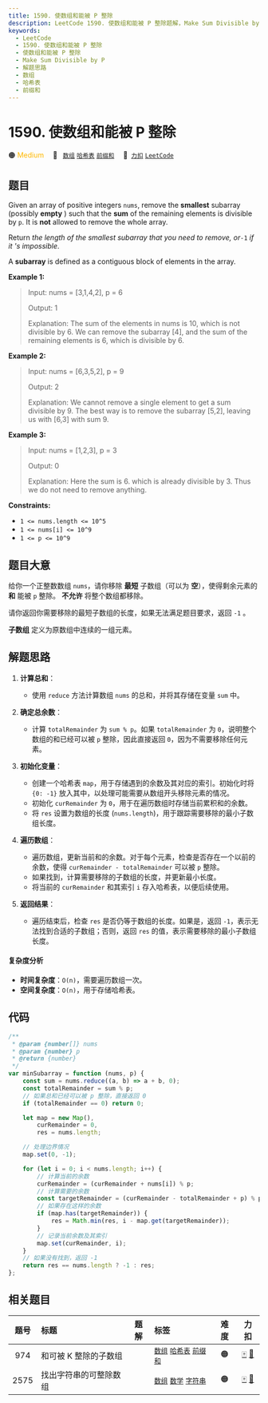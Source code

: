 ```yaml
---
title: 1590. 使数组和能被 P 整除
description: LeetCode 1590. 使数组和能被 P 整除题解，Make Sum Divisible by P，包含解题思路、复杂度分析以及完整的 JavaScript 代码实现。
keywords:
  - LeetCode
  - 1590. 使数组和能被 P 整除
  - 使数组和能被 P 整除
  - Make Sum Divisible by P
  - 解题思路
  - 数组
  - 哈希表
  - 前缀和
---
```


# 1590. 使数组和能被 P 整除

🟠 <font color=#ffb800>Medium</font>&emsp; 🔖&ensp; [`数组`](/tag/array.md) [`哈希表`](/tag/hash-table.md) [`前缀和`](/tag/prefix-sum.md)&emsp; 🔗&ensp;[`力扣`](https://leetcode.cn/problems/make-sum-divisible-by-p) [`LeetCode`](https://leetcode.com/problems/make-sum-divisible-by-p)

## 题目

Given an array of positive integers `nums`, remove the **smallest** subarray
(possibly **empty** ) such that the **sum** of the remaining elements is
divisible by `p`. It is **not** allowed to remove the whole array.

Return _the length of the smallest subarray that you need to remove, or_`-1`
_if it 's impossible_.

A **subarray** is defined as a contiguous block of elements in the array.

**Example 1:**

> Input: nums = [3,1,4,2], p = 6
>
> Output: 1
>
> Explanation: The sum of the elements in nums is 10, which is not divisible by 6. We can remove the subarray [4], and the sum of the remaining elements is 6, which is divisible by 6.

**Example 2:**

> Input: nums = [6,3,5,2], p = 9
>
> Output: 2
>
> Explanation: We cannot remove a single element to get a sum divisible by 9. The best way is to remove the subarray [5,2], leaving us with [6,3] with sum 9.

**Example 3:**

> Input: nums = [1,2,3], p = 3
>
> Output: 0
>
> Explanation: Here the sum is 6. which is already divisible by 3. Thus we do not need to remove anything.

**Constraints:**

- `1 <= nums.length <= 10^5`
- `1 <= nums[i] <= 10^9`
- `1 <= p <= 10^9`

## 题目大意

给你一个正整数数组 `nums`，请你移除 **最短** 子数组（可以为 **空**），使得剩余元素的 **和** 能被 `p` 整除。 **不允许** 将整个数组都移除。

请你返回你需要移除的最短子数组的长度，如果无法满足题目要求，返回 `-1` 。

**子数组** 定义为原数组中连续的一组元素。

## 解题思路

1. **计算总和**：

   - 使用 `reduce` 方法计算数组 `nums` 的总和，并将其存储在变量 `sum` 中。

2. **确定总余数**：

   - 计算 `totalRemainder` 为 `sum % p`。如果 `totalRemainder` 为 `0`，说明整个数组的和已经可以被 `p` 整除，因此直接返回 `0`，因为不需要移除任何元素。

3. **初始化变量**：

   - 创建一个哈希表 `map`，用于存储遇到的余数及其对应的索引。初始化时将 `{0: -1}` 放入其中，以处理可能需要从数组开头移除元素的情况。
   - 初始化 `curRemainder` 为 `0`，用于在遍历数组时存储当前累积和的余数。
   - 将 `res` 设置为数组的长度 (`nums.length`)，用于跟踪需要移除的最小子数组长度。

4. **遍历数组**：

   - 遍历数组，更新当前和的余数。对于每个元素，检查是否存在一个以前的余数，使得 `curRemainder - totalRemainder` 可以被 `p` 整除。
   - 如果找到，计算需要移除的子数组的长度，并更新最小长度。
   - 将当前的 `curRemainder` 和其索引 `i` 存入哈希表，以便后续使用。

5. **返回结果**：
   - 遍历结束后，检查 `res` 是否仍等于数组的长度。如果是，返回 `-1`，表示无法找到合适的子数组；否则，返回 `res` 的值，表示需要移除的最小子数组长度。

#### 复杂度分析

- **时间复杂度**：`O(n)`，需要遍历数组一次。
- **空间复杂度**：`O(n)`，用于存储哈希表。

## 代码

```javascript
/**
 * @param {number[]} nums
 * @param {number} p
 * @return {number}
 */
var minSubarray = function (nums, p) {
	const sum = nums.reduce((a, b) => a + b, 0);
	const totalRemainder = sum % p;
	// 如果总和已经可以被 p 整除，直接返回 0
	if (totalRemainder == 0) return 0;

	let map = new Map(),
		curRemainder = 0,
		res = nums.length;

	// 处理边界情况
	map.set(0, -1);

	for (let i = 0; i < nums.length; i++) {
		// 计算当前的余数
		curRemainder = (curRemainder + nums[i]) % p;
		// 计算需要的余数
		const targetRemainder = (curRemainder - totalRemainder + p) % p;
		// 如果存在这样的余数
		if (map.has(targetRemainder)) {
			res = Math.min(res, i - map.get(targetRemainder));
		}
		// 记录当前余数及其索引
		map.set(curRemainder, i);
	}
	// 如果没有找到，返回 -1
	return res == nums.length ? -1 : res;
};
```

## 相关题目

<!-- prettier-ignore -->
| 题号 | 标题 | 题解 | 标签 | 难度 | 力扣 |
| :------: | :------ | :------: | :------ | :------: | :------: |
| 974 | 和可被 K 整除的子数组 |  |  [`数组`](/tag/array.md) [`哈希表`](/tag/hash-table.md) [`前缀和`](/tag/prefix-sum.md) | 🟠 | [🀄️](https://leetcode.cn/problems/subarray-sums-divisible-by-k) [🔗](https://leetcode.com/problems/subarray-sums-divisible-by-k) |
| 2575 | 找出字符串的可整除数组 |  |  [`数组`](/tag/array.md) [`数学`](/tag/math.md) [`字符串`](/tag/string.md) | 🟠 | [🀄️](https://leetcode.cn/problems/find-the-divisibility-array-of-a-string) [🔗](https://leetcode.com/problems/find-the-divisibility-array-of-a-string) |